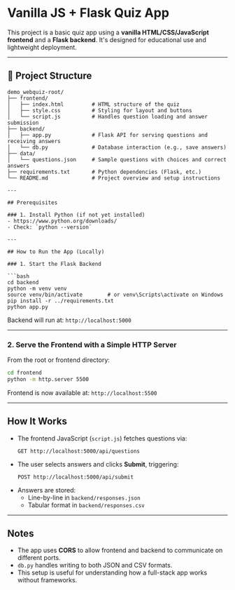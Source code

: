 
# Vanilla JS + Flask Quiz App 

This project is a basic quiz app using a **vanilla HTML/CSS/JavaScript frontend** and a **Flask backend**.
It's designed for educational use and lightweight deployment.

---

## 🧩 Project Structure

```
demo_webquiz-root/
├── frontend/
│   ├── index.html         # HTML structure of the quiz
│   ├── style.css          # Styling for layout and buttons
│   └── script.js          # Handles question loading and answer submission
├── backend/
│   ├── app.py             # Flask API for serving questions and receiving answers
│   └── db.py              # Database interaction (e.g., save answers)
├── data/
│   └── questions.json     # Sample questions with choices and correct answers
├── requirements.txt       # Python dependencies (Flask, etc.)
└── README.md              # Project overview and setup instructions

---

## Prerequisites

### 1. Install Python (if not yet installed)
- https://www.python.org/downloads/
- Check: `python --version`

---

## How to Run the App (Locally)

### 1. Start the Flask Backend

```bash
cd backend
python -m venv venv
source venv/bin/activate        # or venv\Scripts\activate on Windows
pip install -r ../requirements.txt
python app.py
```

Backend will run at: `http://localhost:5000`

---

### 2. Serve the Frontend with a Simple HTTP Server

From the root or frontend directory:

```bash
cd frontend
python -m http.server 5500
```

Frontend is now available at: `http://localhost:5500`

---

## How It Works

- The frontend JavaScript (`script.js`) fetches questions via:
  ```
  GET http://localhost:5000/api/questions
  ```
- The user selects answers and clicks **Submit**, triggering:
  ```
  POST http://localhost:5000/api/submit
  ```
- Answers are stored:
  - Line-by-line in `backend/responses.json`
  - Tabular format in `backend/responses.csv`

---

## Notes

- The app uses **CORS** to allow frontend and backend to communicate on different ports.
- `db.py` handles writing to both JSON and CSV formats.
- This setup is useful for understanding how a full-stack app works without frameworks.


